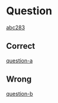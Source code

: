 # Question 
[abc283](https://atcoder.jp/contests/abc283/tasks/abc283)  

## Correct  
[question-a](https://github.com/Thunder-Sky/AtCoder/blob/main/abc283/a/main.js)  

## Wrong  
[question-b](https://github.com/Thunder-Sky/AtCoder/blob/main/abc283/b/main.js)
